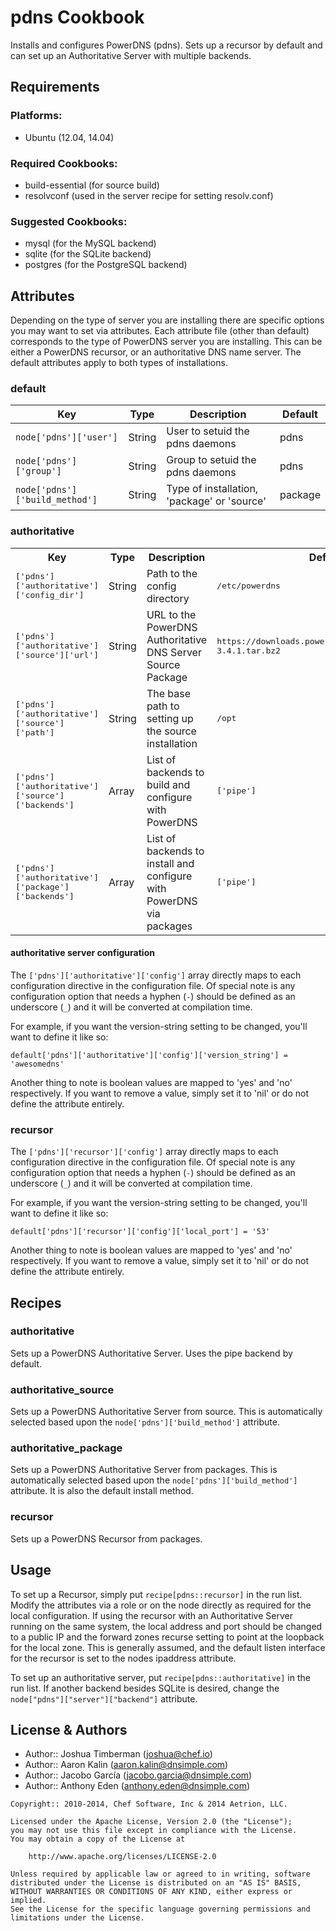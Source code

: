 # pdns Cookbook

Installs and configures PowerDNS (pdns). Sets up a recursor by default and can set up an Authoritative Server with multiple backends.

## Requirements

### Platforms:

* Ubuntu (12.04, 14.04)

### Required Cookbooks:

* build-essential (for source build)
* resolvconf (used in the server recipe for setting resolv.conf)

### Suggested Cookbooks:

* mysql (for the MySQL backend)
* sqlite (for the SQLite backend)
* postgres (for the PostgreSQL backend)

## Attributes

Depending on the type of server you are installing there are specific options you may want to set via attributes. Each
attribute file (other than default) corresponds to the type of PowerDNS server you are installing. This can be either
a PowerDNS recursor, or an authoritative DNS name server. The default attributes apply to both types of installations.

### default

Key                            | Type     | Description                                 | Default
-------------------------------| ---------|---------------------------------------------|---------
`node['pdns']['user']`         | String   | User to setuid the pdns daemons             | pdns
`node['pdns']['group']`        | String   | Group to setuid the pdns daemons            | pdns
`node['pdns']['build_method']` | String   | Type of installation, 'package' or 'source' | package

### authoritative

<table>
  <tr>
    <th>Key</th>
    <th>Type</th>
    <th>Description</th>
    <th>Default</th>
  </tr>
  <tr>
    <td><tt>['pdns']['authoritative']['config_dir']</tt></td>
    <td>String</td>
    <td>Path to the config directory</td>
    <td><tt>/etc/powerdns</tt></td>
  </tr>
  <tr>
    <td><tt>['pdns']['authoritative']['source']['url']</tt></td>
    <td>String</td>
    <td>URL to the PowerDNS Authoritative DNS Server Source Package</td>
    <td><tt>https://downloads.powerdns.com/releases/pdns-3.4.1.tar.bz2</tt></td>
  </tr>
  <tr>
    <td><tt>['pdns']['authoritative']['source']['path']</tt></td>
    <td>String</td>
    <td>The base path to setting up the source installation</td>
    <td><tt>/opt</tt></td>
  </tr>
  <tr>
    <td><tt>['pdns']['authoritative']['source']['backends']</tt></td>
    <td>Array</td>
    <td>List of backends to build and configure with PowerDNS</td>
    <td><tt>['pipe']</tt></td>
  </tr>
  <tr>
    <td><tt>['pdns']['authoritative']['package']['backends']</tt></td>
    <td>Array</td>
    <td>List of backends to install and configure with PowerDNS via packages</td>
    <td><tt>['pipe']</tt></td>
  </tr>
</table>

#### authoritative server configuration

The `['pdns']['authoritative']['config']` array directly maps to each
configuration directive in the configuration file. Of special note is
any configuration option that needs a hyphen (`-`) should be defined
as an underscore (`_`) and it will be converted at compilation time.

For example, if you want the version-string setting to be changed, you'll want
to define it like so:

`default['pdns']['authoritative']['config']['version_string'] = 'awesomedns'`

Another thing to note is boolean values are mapped to 'yes' and 'no'
respectively. If you want to remove a value, simply set it to 'nil' or do not
define the attribute entirely.

### recursor

The `['pdns']['recursor']['config']` array directly maps to each
configuration directive in the configuration file. Of special note is
any configuration option that needs a hyphen (`-`) should be defined
as an underscore (`_`) and it will be converted at compilation time.

For example, if you want the version-string setting to be changed, you'll want
to define it like so:

`default['pdns']['recursor']['config']['local_port'] = '53'`

Another thing to note is boolean values are mapped to 'yes' and 'no'
respectively. If you want to remove a value, simply set it to 'nil' or do not
define the attribute entirely.

## Recipes

### authoritative

Sets up a PowerDNS Authoritative Server. Uses the pipe backend by default.

### authoritative_source

Sets up a PowerDNS Authoritative Server from source. This is automatically selected
based upon the `node['pdns']['build_method']` attribute.

### authoritative_package

Sets up a PowerDNS Authoritative Server from packages. This is automatically selected
based upon the `node['pdns']['build_method']` attribute. It is also the default install
method.

### recursor

Sets up a PowerDNS Recursor from packages.

## Usage

To set up a Recursor, simply put `recipe[pdns::recursor]` in the run list. Modify the attributes via a role or on the node directly as required for the local configuration. If using the recursor with an Authoritative Server running on the same system, the local address and port should be changed to a public IP and the forward zones recurse setting to point at the loopback for the local zone. This is generally assumed, and the default listen interface for the recursor is set to the nodes ipaddress attribute.

To set up an authoritative server, put `recipe[pdns::authoritative]` in the run list. If another backend besides SQLite is desired, change the `node["pdns"]["server"]["backend"]` attribute.

License & Authors
-----------------
- Author:: Joshua Timberman (<joshua@chef.io>)
- Author:: Aaron Kalin (<aaron.kalin@dnsimple.com>)
- Author:: Jacobo García (<jacobo.garcia@dnsimple.com>)
- Author:: Anthony Eden (<anthony.eden@dnsimple.com>)

```text
Copyright:: 2010-2014, Chef Software, Inc & 2014 Aetrion, LLC.

Licensed under the Apache License, Version 2.0 (the "License");
you may not use this file except in compliance with the License.
You may obtain a copy of the License at

    http://www.apache.org/licenses/LICENSE-2.0

Unless required by applicable law or agreed to in writing, software
distributed under the License is distributed on an "AS IS" BASIS,
WITHOUT WARRANTIES OR CONDITIONS OF ANY KIND, either express or implied.
See the License for the specific language governing permissions and
limitations under the License.
```
